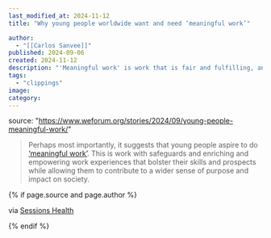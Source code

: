 ```yaml
---
last_modified_at: 2024-11-12
title: "Why young people worldwide want and need ‘meaningful work’"

author:
  - "[[Carlos Sanvee]]"
published: 2024-09-06
created: 2024-11-12
description: "'Meaningful work' is work that is fair and fulfilling, and which positively influences the growth and well being of young people and their communities."
tags:
  - "clippings"
image:
category:
---
```


source: "https://www.weforum.org/stories/2024/09/young-people-meaningful-work/"
> Perhaps most importantly, it suggests that young people aspire to do [‘meaningful work’](https://urldefense.com/v3/__https:/www.ymca.int/wp-content/uploads/2024/07/001_Future-Ready_Reimagining-Meaningful-Work-for-Young-People-1.pdf__;!!Im8kQaqBCw!qMXyEqmTFfJCE3unrHSujCIMwp13gN2avaUenrvAdE1A8s-awVW3cnsqz4uZfG2DakLVl6K5VU-VS5OcmzVmoKE$). This is work with safeguards and enriching and empowering work experiences that bolster their skills and prospects while allowing them to contribute to a wider sense of purpose and impact on society.

{% if page.source and page.author %}
  <p>via <a href="https://www.weforum.org/stories/2024/09/young-people-meaningful-work/">Sessions Health</a></p>
{% endif %}